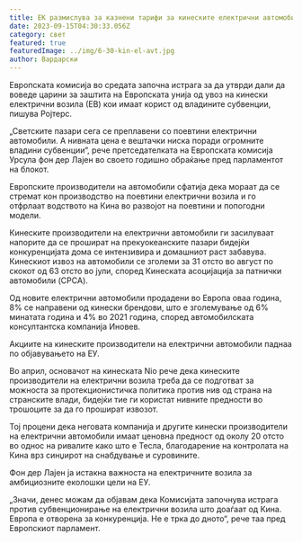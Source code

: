 ```yaml
---
title: ЕК размислува за казнени тарифи за кинеските електрични автомобили
date: 2023-09-15T04:30:33.056Z
category: свет
featured: true
featuredImage: ../img/6-30-kin-el-avt.jpg
author: Вардарски
---
```

Европската комисија во средата започна истрага за да утврди дали да воведе царини за заштита на Европската унија од увоз на кинески електрични возила (ЕВ) кои имаат корист од владините субвенции, пишува Ројтерс.

„Светските пазари сега се преплавени со поевтини електрични автомобили. А нивната цена е вештачки ниска поради огромните владини субвенции“, рече претседателката на Европската комисија Урсула фон дер Лајен во своето годишно обраќање пред парламентот на блокот.

Европските производители на автомобили сфатија дека мораат да се стремат кон производство на поевтини електрични возила и го отфрлаат водството на Кина во развојот на поевтини и попогодни модели.

Кинеските производители на електрични автомобили ги засилуваат напорите да се прошират на прекуокеанските пазари бидејќи конкуренцијата дома се интензивира и домашниот раст забавува. Кинескиот извоз на автомобили се зголеми за 31 отсто во август по скокот од 63 отсто во јули, според Кинеската асоцијација за патнички автомобили (CPCA).

Од новите електрични автомобили продадени во Европа оваа година, 8% се направени од кинески брендови, што е зголемување од 6% минатата година и 4% во 2021 година, според автомобилската консултантска компанија Иновев.

Акциите на кинеските производители на електрични автомобили паднаа по објавувањето на ЕУ.

Во април, основачот на кинеската Nio рече дека кинеските производители на електрични возила треба да се подготват за можноста за протекционистичка политика против нив од страна на странските влади, бидејќи тие ги користат нивните предности во трошоците за да го прошират извозот.

Тој процени дека неговата компанија и другите кинески производители на електрични автомобили имаат ценовна предност од околу 20 отсто во однос на ривалите како што е Тесла, благодарение на контролата на Кина врз синџирот на снабдување и суровините.

Фон дер Лајен ја истакна важноста на електричните возила за амбициозните еколошки цели на ЕУ.

„Значи, денес можам да објавам дека Комисијата започнува истрага против субвенционирање на електрични возила што доаѓаат од Кина. Европа е отворена за конкуренција. Не е трка до дното“, рече таа пред Европскиот парламент.